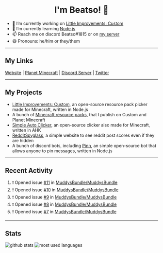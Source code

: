 <h1 align="center">I'm Beatso! 👋</h1>

- 🔭 I’m currently working on [Little Improvements: Custom](https://github.com/LittleImprovementsCustom/LittleImprovementsCustom)
- 🌱 I’m currently learning [Node.js](https://nodejs.org/)
- 📫 Reach me on discord Beatso#1815 or on [my server](https://discord.gg/bNcZjFe)
- 😄 Pronouns: he/him or they/them

---

## My Links
[Website](https://www.beatso.tk/) | 
[Planet Minecraft](https://www.planetminecraft.com/member/beatso/) |
[Discord Server](https://discord.gg/bNcZjFe) |
[Twitter](https://twitter.com/beatso_)

---

## My Projects
- [Little Improvements: Custom](https://github.com/LittleImprovementsCustom/LittleImprovementsCustom), an open-source resource pack picker made for Minecraft, written in Node.js
- A bunch of [Minecraft resource packs](https://www.planetminecraft.com/member/beatso/submissions/texture-packs/?morder=order_popularity), that I publish on Custom and Planet Minecraft
- [Simple Auto Clicker](https://github.com/Beatso/SimpleAutoClicker), an open-source clicker also made for Minecraft, written in AHK
- [RedditSpyglass](https://github.com/Beatso/RedditSpyglass), a simple website to see reddit post scores even if they are hidden
- A bunch of discord bots, including [Pinn](https://github.com/Beatso/Pinn), an simple open-source bot that allows anyone to pin messages, written in Node.js

---

## Recent Activity
<!--START_SECTION:activity-->
1. ❗️ Opened issue [#11](https://github.com/MuddysBundle/MuddysBundle/issues/11) in [MuddysBundle/MuddysBundle](https://github.com/MuddysBundle/MuddysBundle)
2. ❗️ Opened issue [#10](https://github.com/MuddysBundle/MuddysBundle/issues/10) in [MuddysBundle/MuddysBundle](https://github.com/MuddysBundle/MuddysBundle)
3. ❗️ Opened issue [#9](https://github.com/MuddysBundle/MuddysBundle/issues/9) in [MuddysBundle/MuddysBundle](https://github.com/MuddysBundle/MuddysBundle)
4. ❗️ Opened issue [#8](https://github.com/MuddysBundle/MuddysBundle/issues/8) in [MuddysBundle/MuddysBundle](https://github.com/MuddysBundle/MuddysBundle)
5. ❗️ Opened issue [#7](https://github.com/MuddysBundle/MuddysBundle/issues/7) in [MuddysBundle/MuddysBundle](https://github.com/MuddysBundle/MuddysBundle)
<!--END_SECTION:activity-->

---

## Stats
![github stats](https://github-readme-stats.vercel.app/api?username=Beatso&count_private=true&show_icons=true&hide_rank=true&title_color=f0f6fc&icon_color=8b949e&text_color=c9d1d9&bg_color=0d1117&hide_border=true "GitHub Stats")
![most used languages](https://github-readme-stats.vercel.app/api/top-langs/?username=Beatso&langs_count=3&title_color=f0f6fc&icon_color=8b949e&text_color=c9d1d9&bg_color=0d1117&hide_border=true "Most Used Languages")
